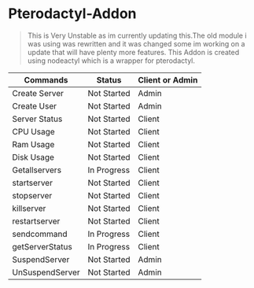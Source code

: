 # Pterodactyl-Addon
>This is Very Unstable as im currently updating this.The old module i was using was rewritten and it was changed some im working on a update that will have plenty more features.
This Addon is created using nodeactyl which is a wrapper for pterodactyl.


Commands | Status | Client or Admin
------------ | ------------- | -------------
Create Server | Not Started | Admin
Create User| Not Started | Admin
Server Status| Not Started | Client
CPU Usage| Not Started | Client
Ram Usage| Not Started | Client
Disk Usage| Not Started | Client
Getallservers|In Progress | Client
startserver| Not Started | Client
stopserver| Not Started | Client
killserver| Not Started | Client
restartserver| Not Started | Client
sendcommand| In Progress | Client
getServerStatus| In Progress | Client
SuspendServer| Not Started | Admin
UnSuspendServer| Not Started | Admin
